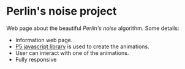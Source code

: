 # Perlin's noise project
Web page about the beautiful *Perlin's noise* algorithm. Some details:
- Information web page.
- [P5 javascript library](https://p5js.org/) is used to create the animations.
- User can interact with one of the animations.
- Fully responsive
